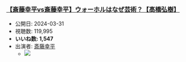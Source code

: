 ### [【斎藤幸平vs斎藤幸平】ウォーホルはなぜ芸術？【高橋弘樹】](https://www.youtube.com/watch?v=HiD09Iobl_Q)
-   公開日: 2024-03-31
-   視聴数: 119,995
-   **いいね数: 1,547**
-   出演者: [斎藤幸平](/rehacq_fan/people/斎藤幸平 "wikilink")
    - [![](https://img.youtube.com/vi/HiD09Iobl_Q/hqdefault.jpg)](https://www.youtube.com/watch?v=HiD09Iobl_Q)
